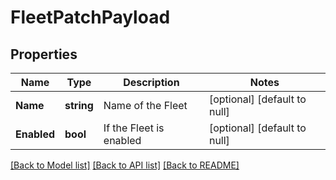 # FleetPatchPayload

## Properties
Name | Type | Description | Notes
------------ | ------------- | ------------- | -------------
**Name** | **string** | Name of the Fleet | [optional] [default to null]
**Enabled** | **bool** | If the Fleet is enabled | [optional] [default to null]

[[Back to Model list]](../README.md#documentation-for-models) [[Back to API list]](../README.md#documentation-for-api-endpoints) [[Back to README]](../README.md)


